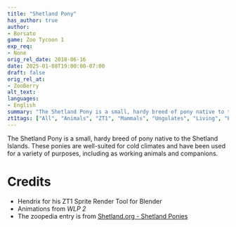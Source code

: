 ```yaml
---
title: "Shetland Pony"
has_author: true
author: 
- Borsato
game: Zoo Tycoon 1
exp_req:
- None
orig_rel_date: 2018-06-16
date: 2025-01-08T19:00:00-07:00
draft: false
orig_rel_at: 
- ZooBerry
alt_text: 
languages:
- English
summary: "The Shetland Pony is a small, hardy breed of pony native to the Shetland Islands, well-suited for cold climates."
zt1tags: ["All", "Animals", "ZT1", "Mammals", "Ungulates", "Living", "Eurasian", "Domestic", "Equids"]
---
```


The Shetland Pony is a small, hardy breed of pony native to the Shetland Islands. These ponies are well-suited for cold climates and have been used for a variety of purposes, including as working animals and companions.

# Credits

- Hendrix for his ZT1 Sprite Render Tool for Blender  
- Animations from *WLP 2*  
- The zoopedia entry is from [Shetland.org - Shetland Ponies](https://www.shetland.org/things/explore-nature/shetland-ponies)
